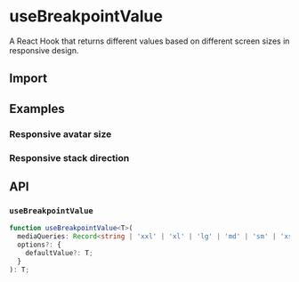 # useBreakpointValue

A React Hook that returns different values based on different screen sizes in responsive design.

## Import

<!--{include:<import-guide>}-->

## Examples

### Responsive avatar size

<!--{include:<responsive-avatar>}-->

### Responsive stack direction

<!--{include:<responsive-stack>}-->

## API

### `useBreakpointValue`

```ts
function useBreakpointValue<T>(
  mediaQueries: Record<string | 'xxl' | 'xl' | 'lg' | 'md' | 'sm' | 'xs', T>,
  options?: {
    defaultValue?: T;
  }
): T;
```
